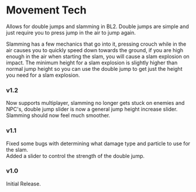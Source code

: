 # Movement Tech
Allows for double jumps and slamming in BL2. Double jumps are simple and just require you to press jump in the air to jump again.

Slamming has a few mechanics that go into it, pressing crouch while in the air causes you to quickly speed down towards the ground, if you are high enough in the air when starting the slam, you will cause a slam explosion on impact. The minimum height for a slam explosion is slightly higher than normal jump height so you can use the double jump to get just the height you need for a slam explosion.

### v1.2
Now supports multiplayer, slamming no longer gets stuck on enemies and NPC's, double jump slider is now a general jump height increase slider.  
Slamming should now feel much smoother.

### v1.1
Fixed some bugs with determining what damage type and particle to use for the slam.  
Added a slider to control the strength of the double jump.  

### v1.0
Initial Release.
